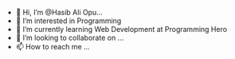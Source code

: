 - 👋 Hi, I’m @Hasib Ali Opu...
- 👀 I’m interested in Programming
- 🌱 I’m currently learning Web Development at Programming Hero
- 💞️ I’m looking to collaborate on ...
- 📫 How to reach me ...

<!---
hasibaliopu/hasibaliopu is a ✨ special ✨ repository because its `README.md` (this file) appears on your GitHub profile.
You can click the Preview link to take a look at your changes.
--->
